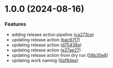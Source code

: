 # 1.0.0 (2024-08-16)


### Features

* adding release action pipeline ([ca273ce](https://github.com/louisphilip/louisphilip.github.io/commit/ca273ce963f89327ab27d37412472876fc8f976a))
* updating release action ([bac67f7](https://github.com/louisphilip/louisphilip.github.io/commit/bac67f78eccc4ad3e52999394827f36066639ee9))
* updating release action ([d75438e](https://github.com/louisphilip/louisphilip.github.io/commit/d75438e320cbe5c8103e3d3787bc4ff9034dc8b0))
* updating release action ([e27ae27](https://github.com/louisphilip/louisphilip.github.io/commit/e27ae271bd6ccd64cc1d59004c0a7ae12e1ca7f1))
* updating release action from dry run ([58b35e8](https://github.com/louisphilip/louisphilip.github.io/commit/58b35e8dd100a86210c68cfd16a40cde8d39b249))
* updating work naming ([0af84ee](https://github.com/louisphilip/louisphilip.github.io/commit/0af84eee16cfca8613f85d1be1e0dd4cd4acdfca))
